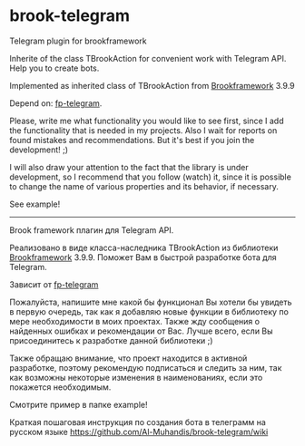 # brook-telegram
Telegram plugin for brookframework

Inherite of the class TBrookAction for convenient work with Telegram API. Help you to create bots.

Implemented as inherited class of TBrookAction from [Brookframework](https://github.com/silvioprog/brookframework) 3.9.9

Depend on: [fp-telegram](https://github.com/Al-Muhandis/fp-telegram).

Please, write me what functionality you would like to see first, since I add the functionality that is needed in my projects. Also I wait for reports on found mistakes and recommendations. But it's best if you join the development! ;)

I will also draw your attention to the fact that the library is under development, so I recommend that you follow (watch) it, since it is possible to change the name of various properties and its behavior, if necessary.

See example!
--- --- --- 
Brook framework плагин для Telegram API.

Реализовано в виде класса-наследника TBrookAction из библиотеки [Brookframework](https://github.com/silvioprog/brookframework) 3.9.9. Поможет Вам в быстрой разработке бота для Telegram.

Зависит от [fp-telegram](https://github.com/Al-Muhandis/fp-telegram)

Пожалуйста, напишите мне какой бы функционал Вы хотели бы увидеть в первую очередь, так как я добавляю новые функции в библиотеку по мере необходимости в моих проектах. Также жду сообщения о найденных ошибках и рекомендации от Вас. Лучше всего, если Вы присоединитесь к разработке данной библиотеки ;)

Также обращаю внимание, что проект находится в активной разработке, поэтому рекомендую подписаться и следить за ним, так как возможны некоторые изменения в наименованиях, если это покажется необходимым.

Смотрите пример в папке example!

Краткая пошаговая инструкция по создания бота в телеграмм на русском языке https://github.com/Al-Muhandis/brook-telegram/wiki
